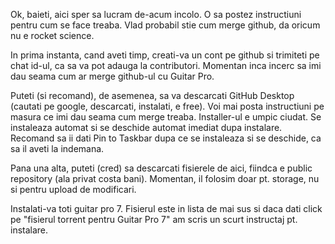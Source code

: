 Ok, baieti, aici sper sa lucram de-acum incolo. 
O sa postez instructiuni pentru cum se face treaba. Vlad probabil stie cum merge github, da oricum nu e rocket science.

In prima instanta, cand aveti timp, creati-va un cont pe github si trimiteti pe chat id-ul, ca sa va pot adauga la contributori. Momentan inca incerc sa imi dau seama cum ar merge github-ul cu Guitar Pro. 

Puteti (si recomand), de asemenea, sa va descarcati GitHub Desktop (cautati pe google, descarcati, instalati, e free). Voi mai posta instructiuni pe masura ce imi dau seama cum merge treaba. Installer-ul e umpic ciudat. Se instaleaza automat si se deschide automat imediat dupa instalare. Recomand sa ii dati Pin to Taskbar dupa ce se instaleaza si se deschide, ca sa il aveti la indemana. 

Pana una alta, puteti (cred) sa descarcati fisierele de aici, fiindca e public repository (ala privat costa bani). Momentan, il folosim doar pt. storage, nu si pentru upload de modificari. 

Instalati-va toti guitar pro 7. Fisierul este in lista de mai sus si daca dati click pe "fisierul torrent pentru Guitar Pro 7" am scris un scurt instructaj pt. instalare.